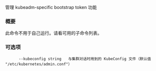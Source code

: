<!-- 
Manage kubeadm-specific bootstrap token functions

### Synopsis
 -->


管理 kubeadm-specific bootstrap token 功能

### 概要

<!-- 
This command is not meant to be run on its own. See list of available subcommands.

### Options

```
      --kubeconfig string   The KubeConfig file to use when talking to the cluster (default "/etc/kubernetes/admin.conf")
```

 -->


此命令不用于自己运行。请看可用的子命令列表。


### 可选项

```
      --kubeconfig string   与集群对话时用到的 KubeConfig 文件（默认值 "/etc/kubernetes/admin.conf"）
```
